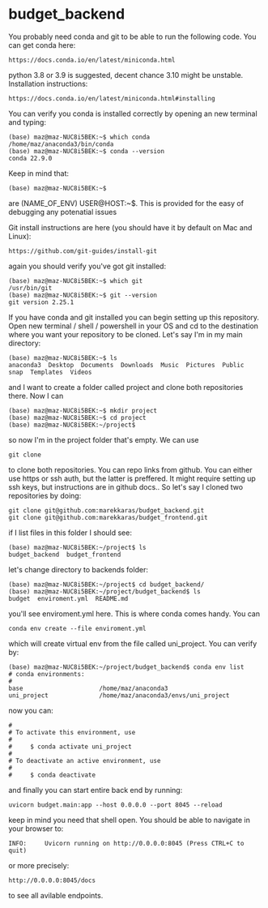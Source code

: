 # budget_backend

You probably need conda and git to be able to run the following code. You can get conda here:
```
https://docs.conda.io/en/latest/miniconda.html
```
python 3.8 or 3.9 is suggested, decent chance 3.10 might be unstable. Installation instructions:
```
https://docs.conda.io/en/latest/miniconda.html#installing
```
You can verify you conda is installed correctly by opening an new terminal and typing:
```
(base) maz@maz-NUC8i5BEK:~$ which conda
/home/maz/anaconda3/bin/conda
(base) maz@maz-NUC8i5BEK:~$ conda --version
conda 22.9.0
```
Keep in mind that:
```
(base) maz@maz-NUC8i5BEK:~$ 
```
are (NAME_OF_ENV) USER@HOST:~$. This is provided for the easy of debugging any potenatial issues


Git install instructions are here (you should have it by default on Mac and Linux):
```
https://github.com/git-guides/install-git
```
again you should verify you've got git installed:
```
(base) maz@maz-NUC8i5BEK:~$ which git
/usr/bin/git
(base) maz@maz-NUC8i5BEK:~$ git --version
git version 2.25.1
```
If you have conda and git installed you can begin setting up this repository. 
Open new terminal / shell / powershell in your OS and cd to the destination 
where you want your repository to be cloned. Let's say I'm in my main directory:
```
(base) maz@maz-NUC8i5BEK:~$ ls
anaconda3  Desktop  Documents  Downloads  Music  Pictures  Public  snap  Templates  Videos
```
and I want to create a folder called project and clone both repositories there. Now I can
```
(base) maz@maz-NUC8i5BEK:~$ mkdir project
(base) maz@maz-NUC8i5BEK:~$ cd project
(base) maz@maz-NUC8i5BEK:~/project$ 
```
so now I'm in the project folder that's empty. We can use
```
git clone
```
to clone both repositories. You can repo links from github. You can either use https or ssh auth, but the latter is preffered. It might require setting up ssh keys, but instructions are in github docs..
So let's say I cloned two repositories by doing:
```
git clone git@github.com:marekkaras/budget_backend.git
git clone git@github.com:marekkaras/budget_frontend.git
```
if I list files in this folder I should see:
```
(base) maz@maz-NUC8i5BEK:~/project$ ls
budget_backend  budget_frontend
```
let's change directory to backends folder:
```
(base) maz@maz-NUC8i5BEK:~/project$ cd budget_backend/
(base) maz@maz-NUC8i5BEK:~/project/budget_backend$ ls
budget  enviroment.yml  README.md
```
you'll see enviroment.yml here. This is where conda comes handy. You can
```
conda env create --file enviroment.yml
```
which will create virtual env from the file called uni_project. You can verify by:
```
(base) maz@maz-NUC8i5BEK:~/project/budget_backend$ conda env list
# conda environments:
#
base                     /home/maz/anaconda3
uni_project              /home/maz/anaconda3/envs/uni_project
```
now you can:
```
#
# To activate this environment, use
#
#     $ conda activate uni_project
#
# To deactivate an active environment, use
#
#     $ conda deactivate

```
and finally you can start entire back end by running:
```
uvicorn budget.main:app --host 0.0.0.0 --port 8045 --reload
```
keep in mind you need that shell open. You should be able to navigate in your browser to:
```
INFO:     Uvicorn running on http://0.0.0.0:8045 (Press CTRL+C to quit)
```
or more precisely:
```
http://0.0.0.0:8045/docs
```
to see all avilable endpoints.